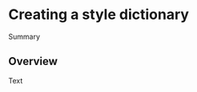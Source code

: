 # Creating a style dictionary

<!--@START_MENU_TOKEN@-->Summary<!--@END_MENU_TOKEN@-->

## Overview

<!--@START_MENU_TOKEN@-->Text<!--@END_MENU_TOKEN@-->


